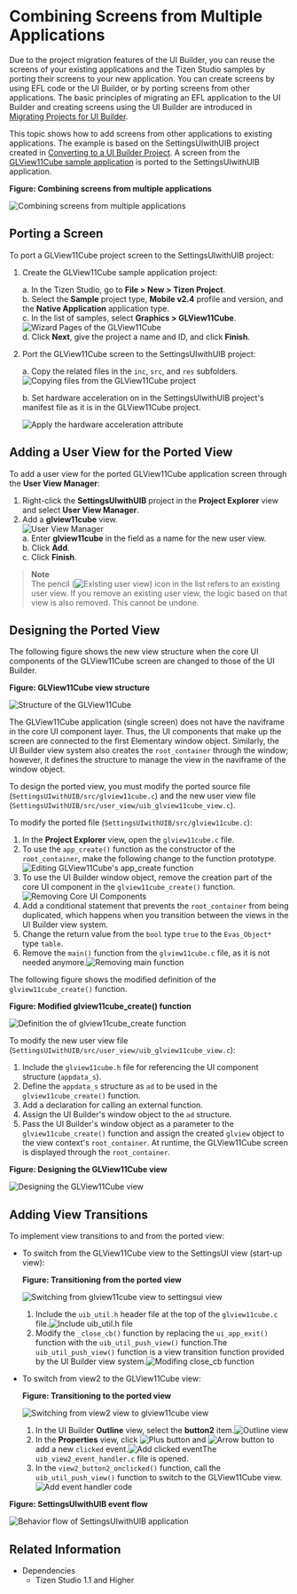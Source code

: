# Combining Screens from Multiple Applications

Due to the project migration features of the UI Builder, you can reuse the screens of your existing applications and the Tizen Studio samples by porting their screens to your new application. You can create screens by using EFL code or the UI Builder, or by porting screens from other applications. The basic principles of migrating an EFL application to the UI Builder and creating screens using the UI Builder are introduced in [Migrating Projects for UI Builder](ui-builder-conversion.md).

This topic shows how to add screens from other applications to existing applications. The example is based on the SettingsUIwithUIB project created in [Converting to a UI Builder Project](ui-builder-conversion.md#converting-to-a-ui-builder-project). A screen from the [GLView11Cube sample application](https://developer.tizen.org/development/sample/native/Graphics/GLView11Cube) is ported to the SettingsUIwithUIB application.

**Figure: Combining screens from multiple applications**

![Combining screens from multiple applications](./media/prjm_combi_intro.png)

## Porting a Screen

To port a GLView11Cube project screen to the SettingsUIwithUIB project:

1. Create the GLView11Cube sample application project:

   a. In the Tizen Studio, go to **File > New > Tizen Project**.  
   b. Select the **Sample** project type, **Mobile v2.4** profile and version, and the **Native Application** application type.  
   c. In the list of samples, select **Graphics > GLView11Cube**.  
   ![Wizard Pages of the GLView11Cube](./media/prjm_combi_wizard_glview11cube.png)  
   d. Click **Next**, give the project a name and ID, and click **Finish**.

2. Port the GLView11Cube screen to the SettingsUIwithUIB project:

   a. Copy the related files in the `inc`, `src`, and `res` subfolders.  
   ![Copying files from the GLView11Cube project](./media/prjm_combi_copyfiles.png)

   b. Set hardware acceleration on in the SettingsUIwithUIB project's manifest file as it is in the GLView11Cube project.

      ![Apply the hardware acceleration attribute](./media/prjm_combi_apply_manifest_hw_accel.png)

## Adding a User View for the Ported View

To add a user view for the ported GLView11Cube application screen through the **User View Manager**:

1. Right-click the **SettingsUIwithUIB** project in the **Project Explorer** view and select **User View Manager**.
2. Add a **glview11cube** view.  
![User View Manager](./media/prjm_combi_user_view_mng.png)  
  a. Enter **glview11cube** in the field as a name for the new user view.  
  b. Click **Add**.  
  c. Click **Finish**.

> **Note**  
> The pencil (![Existing user view](./media/prjm_combi_pencil.png)) icon in the list refers to an existing user view. If you remove an existing user view, the logic based on that view is also removed. This cannot be undone.

## Designing the Ported View

The following figure shows the new view structure when the core UI components of the GLView11Cube screen are changed to those of the UI Builder.

**Figure: GLView11Cube view structure**

![Structure of the GLView11Cube](./media/prjm_combi_structure_glview11cube.png)

The GLView11Cube application (single screen) does not have the naviframe in the core UI component layer. Thus, the UI components that make up the screen are connected to the first Elementary window object. Similarly, the UI Builder view system also creates the `root_container` through the window; however, it defines the structure to manage the view in the naviframe of the window object.

To design the ported view, you must modify the ported source file (`SettingsUIwithUIB/src/glview11cube.c`) and the new user view file (`SettingsUIwithUIB/src/user_view/uib_glview11cube_view.c`).

To modify the ported file (`SettingsUIwithUIB/src/glview11cube.c`):

1. In the **Project Explorer** view, open the `glview11cube.c` file.
2. To use the `app_create()` function as the constructor of the `root_container`, make the following change to the function prototype.![Editing GLView11Cube's app_create function](./media/prjm_combi_edit_glview11cube_app_create.png)
3. To use the UI Builder window object, remove the creation part of the core UI component in the `glview11cube_create()` function.![Removing Core UI Components](./media/prjm_combi_remove_core_comps.png)
4. Add a conditional statement that prevents the `root_container` from being duplicated, which happens when you transition between the views in the UI Builder view system.
5. Change the return value from the `bool` type `true` to the `Evas_Object*` type `table`.
6. Remove the `main()` function from the `glview11cube.c` file, as it is not needed anymore.![Removing main function](./media/prjm_combi_remove_main_func.png)

The following figure shows the modified definition of the `glview11cube_create()` function.

**Figure: Modified glview11cube_create() function**

![Definition the of glview11cube_create function](./media/prjm_combi_definition_glview11cube_create_func.png)

To modify the new user view file (`SettingsUIwithUIB/src/user_view/uib_glview11cube_view.c`):

1. Include the `glview11cube.h` file for referencing the UI component structure (`appdata_s`).
2. Define the `appdata_s` structure as `ad` to be used in the `glview11cube_create()` function.
3. Add a declaration for calling an external function.
4. Assign the UI Builder's window object to the `ad` structure.
5. Pass the UI Builder's window object as a parameter to the `glview11cube_create()` function and assign the created `glview` object to the view context's `root_container`. At runtime, the GLView11Cube screen is displayed through the `root_container`.

**Figure: Designing the GLView11Cube view**

![Designing the GLView11Cube view](./media/prjm_combi_designing_glview11cube.png)

## Adding View Transitions

To implement view transitions to and from the ported view:

- To switch from the GLView11Cube view to the SettingsUI view (start-up view):

  **Figure: Transitioning from the ported view**

  ![Switching from glview11cube view to settingsui view](./media/prjm_combi_view_transition_glview11cube_to_settingsui.png)

  1. Include the `uib_util.h` header file at the top of the `glview11cube.c` file.![Include uib_util.h file](./media/prjm_combi_inc_uib_util_h.png)
  2. Modify the `_close_cb()` function by replacing the `ui_app_exit()` function with the `uib_util_push_view()` function.The `uib_util_push_view()` function is a view transition function provided by the UI Builder view system.![Modifing close_cb function](./media/prjm_combi_modify_close_cb.png)

- To switch from view2 to the GLView11Cube view:

  **Figure: Transitioning to the ported view**

  ![Switching from view2 view to glview11cube view](./media/prjm_combi_view_transition_view2_to_glview11cube.png)

  1. In the UI Builder **Outline** view, select the **button2** item.![Outline view](./media/prjm_combi_click_button2_outline.png)
  2. In the **Properties** view, click ![Plus button](./media/prjm_combi_event_plus.png) and ![Arrow button](./media/prjm_combi_event_arrow_btn.png) to add a new `clicked` event.![Add clicked event](./media/prjm_combi_add_clicked_event.png)The `uib_view2_event_handler.c` file is opened.
  3. In the `view2_button2_onclicked()` function, call the `uib_util_push_view()` function to switch to the GLView11Cube view.![Add event handler code](./media/prjm_combi_add_code_event_handler.png)

**Figure: SettingsUIwithUIB event flow**

![Behavior flow of SettingsUIwithUIB application](./media/prjm_combi_behavior.png)

## Related Information
* Dependencies
  - Tizen Studio 1.1 and Higher
